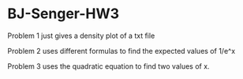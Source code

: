 # BJ-Senger-HW3
Problem 1 just gives a density plot of a txt file

Problem 2 uses different formulas to find the expected values of 1/e^x 

Problem 3 uses the quadratic equation to find two values of x.
